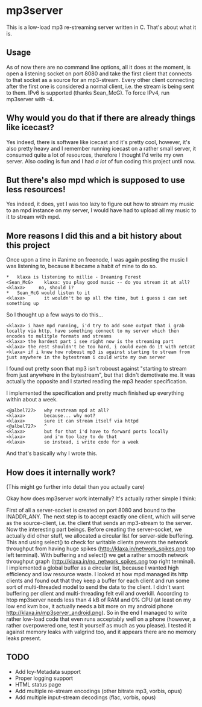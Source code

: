 mp3server
=========

This is a low-load mp3 re-streaming server written in C.
That's about what it is.

Usage
-----

As of now there are no command line options, all it does at the moment, is open a listening socket on port 8080 and take the first client that connects to that socket as a source for an mp3-stream. Every other client connecting after the first one is considered a normal client, i.e. the stream is being sent to them. IPv6 is supported (thanks Sean_McG). To force IPv4, run mp3server with -4.

Why would you do that if there are already things like icecast?
---------------------------------------------------------------

Yes indeed, there is software like icecast and it's pretty cool, however, it's also pretty heavy and I remember running icecast on a rather small server, it consumed quite a lot of resources, therefore I thought I'd write my own server.
Also coding is fun and I had *a lot* of fun coding this project until now.

But there's also mpd which is supposed to use less resources!
-------------------------------------------------------------

Yes indeed, it does, yet I was too lazy to figure out how to stream my music to an mpd instance on my server, I would have had to upload all my music to it to stream with mpd.

More reasons I did this and a bit history about this project
------------------------------------------------------------

Once upon a time in #anime on freenode, I was again posting the music I was
listening to, because it became a habit of mine to do so.

```
*	klaxa is listening to millie - Dreaming Forest
<Sean_McG>    klaxa: you play good music -- do you stream it at all?
<klaxa>	    no, should i?
*	Sean_McG would listen to it
<klaxa>       it wouldn't be up all the time, but i guess i can set something up
```

So I thought up a few ways to do this...

```
<klaxa>	i have mpd running, i'd try to add some output that i grab locally via http, have something connect to my server which then encodes to mulitple formats and streams
<klaxa>	the hardest part i see right now is the streaming part
<klaxa>	the rest shouldn't be too hard, i could even do it with netcat
<klaxa>	if i knew how roboust mp3 is against starting to stream from just anywhere in the bytestream i could write my own server
```

I found out pretty soon that mp3 isn't roboust against "starting to stream from just anywhere in the bytestream", but that didn't demotivate me. It was actually the opposite
and I started reading the mp3 header specification.

I implemented the specification and pretty much finished up everything within about a week.

```
<@albel727>   why restream mpd at all?
<klaxa>       because... why not?
<klaxa>       sure it can stream itself via httpd
<@albel727>   ^
<klaxa>       but for that i'd have to forward ports locally
<klaxa>       and i'm too lazy to do that
<klaxa>       so instead, i write code for a week
```

And that's basically why I wrote this.

How does it internally work?
----------------------------

(This might go further into detail than you actually care)

Okay how does mp3server work internally? It's actually rather simple I think:

First of all a server-socket is created on port 8080 and bound to the INADDR_ANY. The next step is to accept exactly one client, which will serve as the source-client, i.e. the client that sends an mp3-stream to the server. Now the interesting part beings. Before creating the server-socket, we actually did other stuff, we allocated a circular list for server-side buffering. This and using select() to check for writable clients prevents the network throughput from having huge spikes (http://klaxa.in/network_spikes.png top left terminal). With buffering and select() we get a rather smooth network throughput graph (http://klaxa.in/no_network_spikes.png top right terminal). I implemented a global buffer as a circular list, because I wanted high efficiency and low resource waste. I looked at how mpd managed its http clients and found out that they keep a buffer for each client and run some sort of multi-threaded model to send the data to the client. I didn't want buffering per client and multi-threading felt evil and overkill. According to htop mp3server needs less than 4 kB of RAM and 0% CPU (at least on my low end kvm box, it actually needs a bit more on my android phone http://klaxa.in/mp3server_android.png). So in the end I managed to write rather low-load code that even runs acceptably well on a phone (however, a rather overpowered one, test it yourself as much as you please). I tested it against memory leaks with valgrind too, and it appears there are no memory leaks present.

TODO
----

- Add Icy-Metadata support
- Proper logging support
- HTML status page
- Add multiple re-stream encodings (other bitrate mp3, vorbis, opus)
- Add multiple input-stream decodings (flac, vorbis, opus)

